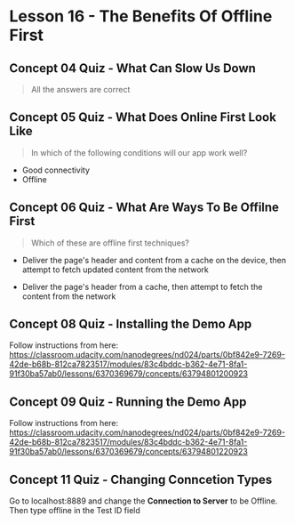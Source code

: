 # Lesson 16 - The Benefits Of Offline First

## Concept 04 Quiz - What Can Slow Us Down

> All the answers are correct

## Concept 05 Quiz - What Does Online First Look Like

> In which of the following conditions will our app work well?

- Good connectivity
- Offline

## Concept 06 Quiz - What Are Ways To Be Offilne First

> Which of these are offline first techniques?

- Deliver the page's header and content from a cache on the device, then attempt to fetch updated content from the network

- Deliver the page's header from a cache, then attempt to fetch the content from the network

## Concept 08 Quiz - Installing the Demo App
Follow instructions from here: https://classroom.udacity.com/nanodegrees/nd024/parts/0bf842e9-7269-42de-b68b-812ca7823517/modules/83c4bddc-b362-4e71-8fa1-91f30ba57ab0/lessons/6370369679/concepts/63794801200923

## Concept 09 Quiz - Running the Demo App
Follow instructions from here: https://classroom.udacity.com/nanodegrees/nd024/parts/0bf842e9-7269-42de-b68b-812ca7823517/modules/83c4bddc-b362-4e71-8fa1-91f30ba57ab0/lessons/6370369679/concepts/63794801220923

## Concept 11 Quiz - Changing Conncetion Types
Go to localhost:8889 and change the **Connection to Server** to be Offline.
Then type offline in the Test ID field
